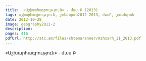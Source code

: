 ```yaml
---
title:  «Աշխարհագրություն» - մաս Բ (2013)
tags: աշխարհագրություն, շտեմարան2012-2013, մասԲ, շտեմարան
date: 2012-10-28
image: geography2012-2
description: 
pages: 416
pdfUrl: http://atc.am/files/shtemaranner/Ashxarh_II_2013.pdf
---
```



«Աշխարհագրություն» - մաս Բ